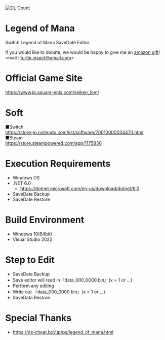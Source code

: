 ![DL Count](https://img.shields.io/github/downloads/turtle-insect/LegendofMana/total.svg)

# Legend of Mana
Switch Legend of Mana SaveDate Editor  

If you would like to donate, we would be happy to give me an [amazon gift](https://www.amazon.co.jp/dp/B004N3APGO)!  
<mail : turtle.insect@gmail.com>


# Official Game Site
https://www.jp.square-enix.com/seiken_lom/

# Soft
■Switch  
https://store-jp.nintendo.com/list/software/70010000034470.html  
■Steam  
https://store.steampowered.com/app/1175830

# Execution Requirements
* Windows OS
* .NET 6.0
  * https://dotnet.microsoft.com/en-us/download/dotnet/6.0
* SaveDate Backup
* SaveDate Restore

# Build Environment
* Windows 10(64bit)
* Visual Studio 2022

# Step to Edit
* SaveData Backup
* Save editor will read in『data_000_0000.bin』(x = 1 or ...)
* Perform any editing
* Write out 『data_000_0000.bin』(x = 1 or ...)
* SaveData Restore

# Special Thanks
* https://ds-cheat.boy.jp/ps/legend_of_mana.html
